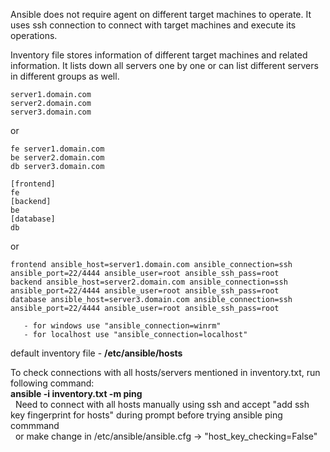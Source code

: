 Ansible does not require agent on different target machines to operate.
It uses ssh connection to connect with target machines and execute its operations.

Inventory file stores information of different target machines and related information.
It lists down all servers one by one or can list different servers in different groups as well.
```
server1.domain.com
server2.domain.com
server3.domain.com
```

or

```
fe server1.domain.com
be server2.domain.com
db server3.domain.com

[frontend]
fe
[backend]
be
[database]
db
```
or

```
frontend ansible_host=server1.domain.com ansible_connection=ssh ansible_port=22/4444 ansible_user=root ansible_ssh_pass=root
backend ansible_host=server2.domain.com ansible_connection=ssh ansible_port=22/4444 ansible_user=root ansible_ssh_pass=root
database ansible_host=server3.domain.com ansible_connection=ssh ansible_port=22/4444 ansible_user=root ansible_ssh_pass=root

   - for windows use "ansible_connection=winrm"
   - for localhost use "ansible_connection=localhost"
```

default inventory file - **/etc/ansible/hosts**


To check connections with all hosts/servers mentioned in inventory.txt, run following command:  
**ansible -i inventory.txt -m ping**  
&nbsp;  Need to connect with all hosts manually using ssh and accept "add ssh key fingerprint for hosts" during prompt before trying ansible ping commmand  
&nbsp;  or make change in /etc/ansible/ansible.cfg ->  "host_key_checking=False"
  
 


